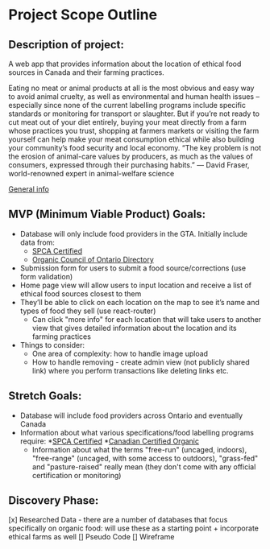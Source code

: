 # Project Scope Outline

## Description of project:
A web app that provides information about the location of ethical food sources in Canada and their farming practices. 

Eating no meat or animal products at all is the most obvious and easy way to avoid animal cruelty, as well as environmental and human health issues – especially since none of the current labelling programs include specific standards or monitoring for transport or slaughter. But if you’re not ready to cut meat out of your diet entirely, buying your meat directly from a farm whose practices you trust, shopping at farmers markets or visiting the farm yourself can help make your meat consumption ethical while also building your community’s food security and local economy. “The key problem is not the erosion of animal-care values by producers, as much as the values of consumers, expressed through their purchasing habits.” — David Fraser, world-renowned expert in animal-welfare science

[General info](https://www.theglobeandmail.com/life/giving/how-do-i-make-sure-im-eating-ethically-raised-meat/article536430/ )

## MVP (Minimum Viable Product) Goals:
* Database will only include food providers in the GTA. Initially include data from:
    * [SPCA Certified](https://spca.bc.ca/programs-services/certifications-accreditation/spca-certified/meet-spca-certified-farmers/)
    * [Organic Council of Ontario Directory](https://directory.organiccouncil.ca/directory?view=map)
* Submission form for users to submit a food source/corrections (use form validation)
* Home page view will allow users to input location and receive a list of ethical food sources closest to them
* They’ll be able to click on each location on the map to see it’s name and types of food they sell (use react-router)
    * Can click "more info" for each location that will take users to another view that gives detailed information about the location and its farming practices
* Things to consider:
    * One area of complexity: how to handle image upload
    * How to handle removing - create admin view (not publicly shared link) where you perform transactions like deleting links etc. 

## Stretch Goals:
* Database will include food providers across Ontario and eventually Canada
* Information about what various specifications/food labelling programs require:
    *[SPCA Certified](https://spca.bc.ca/programs-services/certifications-accreditation/spca-certified/)
    *[Canadian Certified Organic](https://www.organiccouncil.ca/organics/organic-certification)
    * Information about what the terms "free-run" (uncaged, indoors), "free-range" (uncaged, with some access to outdoors), "grass-fed" and "pasture-raised" really mean (they don't come with any official certification or monitoring)

## Discovery Phase:
[x] Researched Data - there are a number of databases that focus specifically on organic food: will use these as a starting point + incorporate ethical farms as well
[] Pseudo Code
[] Wireframe